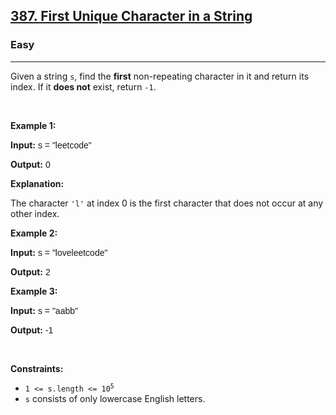 <h2><a href="https://leetcode.com/problems/first-unique-character-in-a-string/">387. First Unique Character in a String</a></h2><h3>Easy</h3><hr><div><p>Given a string <code style="font-family: monospace, Bangla810, sans-serif;">s</code>, find the <strong>first</strong> non-repeating character in it and return its index. If it <strong>does not</strong> exist, return <code style="font-family: monospace, Bangla810, sans-serif;">-1</code>.</p>

<p>&nbsp;</p>
<p><strong class="example">Example 1:</strong></p>

<div class="example-block">
<p><strong>Input:</strong> <span class="example-io" style="font-family: Menlo, Bangla810, sans-serif;">s = "leetcode"</span></p>

<p><strong>Output:</strong> <span class="example-io" style="font-family: Menlo, Bangla810, sans-serif;">0</span></p>

<p><strong>Explanation:</strong></p>

<p>The character <code style="font-family: monospace, Bangla810, sans-serif;">'l'</code> at index 0 is the first character that does not occur at any other index.</p>
</div>

<p><strong class="example">Example 2:</strong></p>

<div class="example-block">
<p><strong>Input:</strong> <span class="example-io" style="font-family: Menlo, Bangla810, sans-serif;">s = "loveleetcode"</span></p>

<p><strong>Output:</strong> <span class="example-io" style="font-family: Menlo, Bangla810, sans-serif;">2</span></p>
</div>

<p><strong class="example">Example 3:</strong></p>

<div class="example-block">
<p><strong>Input:</strong> <span class="example-io" style="font-family: Menlo, Bangla810, sans-serif;">s = "aabb"</span></p>

<p><strong>Output:</strong> <span class="example-io" style="font-family: Menlo, Bangla810, sans-serif;">-1</span></p>
</div>

<p>&nbsp;</p>
<p><strong>Constraints:</strong></p>

<ul>
	<li><code style="font-family: monospace, Bangla810, sans-serif;">1 &lt;= s.length &lt;= 10<sup>5</sup></code></li>
	<li><code style="font-family: monospace, Bangla810, sans-serif;">s</code> consists of only lowercase English letters.</li>
</ul>
</div>